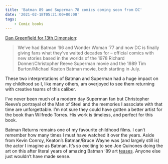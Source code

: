 ```yaml
---
title: 'Batman 89 and Superman 78 comics coming soon from DC'
date: '2021-02-18T05:21:00+00:00'
tags:
    - Comic books
---
```


[Dan Greenfield for 13th Dimension](https://13thdimension.com/finally-superman-78-and-batman-89-comics-coming-from-dc/):

> We’ve had Batman ’66 and Wonder Woman ’77 and now DC is finally giving fans what they’ve waited decades for – official comics with new stories based in the worlds of the 1978 Richard Donner/Christopher Reeve Superman movie and the 1989 Tim Burton/Michael Keaton Batman movie, both starting in July.

These two interpretations of Batman and Superman had a huge impact on my childhood so I, like many others, am overjoyed to see them returning with creative teams of this caliber.

I’ve never been much of a modern day Superman fan but Christopher Reeve’s portrayal of the Man of Steel and the memories I associate with that time are unforgettable. I’m not sure they could have gotten a better artist for the book than Wilfredo Torres. His work is timeless, and perfect for this book.

Batman Returns remains one of my favourite childhood films. I can’t remember how many times I must have watched it over the years. Aside from Kevin Conroy, Keaton’s Batman/Bruce Wayne was (and largely still is) the actor I imagine as Batman. It’s so exciting to see Joe Quinones doing the art on this after literal years of amazing Batman ‘89 art [teases](https://twitter.com/search?q=batman%2089%20(from%3Ajoe%5C_quinones)%20until%3A2021-01-01%20since%3A2006-01-01&src=typed%5C_query). Anyone else just wouldn’t have made sense.